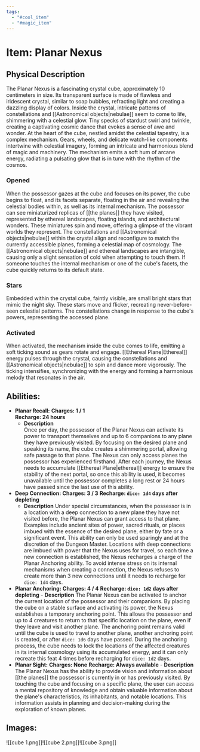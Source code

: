 ```yaml
---
tags:
  - "#cool_item"
  - "#magic_item"
---
```

# Item: Planar Nexus

## Physical Description
The Planar Nexus is a fascinating crystal cube, approximately 10 centimeters in size. Its transparent surface is made of flawless and iridescent crystal, similar to soap bubbles, refracting light and creating a dazzling display of colors. Inside the crystal, intricate patterns of constellations and [[Astronomical objects|nebulae]] seem to come to life, shimmering with a celestial glow. Tiny specks of stardust swirl and twinkle, creating a captivating cosmic dance that evokes a sense of awe and wonder.
At the heart of the cube, nestled amidst the celestial tapestry, is a complex mechanism. Gears, wheels, and delicate watch-like components intertwine with celestial imagery, forming an intricate and harmonious blend of magic and machinery. The mechanism emits a soft hum of arcane energy, radiating a pulsating glow that is in tune with the rhythm of the cosmos.
        
### Opened
When the possessor gazes at the cube and focuses on its power, the cube begins to float, and its facets separate, floating in the air and revealing the celestial bodies within, as well as its internal mechanism. The possessor can see miniaturized replicas of [[the planes]] they have visited, represented by ethereal landscapes, floating islands, and architectural wonders. These miniatures spin and move, offering a glimpse of the vibrant worlds they represent. The constellations and [[Astronomical objects|nebulae]] within the crystal align and reconfigure to match the currently accessible planes, forming a celestial map of cosmology. The [[Astronomical objects|nebulae]] and ethereal landscapes are intangible, causing only a slight sensation of cold when attempting to touch them. If someone touches the internal mechanism or one of the cube's facets, the cube quickly returns to its default state.
        
### Stars
Embedded within the crystal cube, faintly visible, are small bright stars that mimic the night sky. These stars move and flicker, recreating never-before-seen celestial patterns. The constellations change in response to the cube's powers, representing the accessed plane.
        
### Activated
When activated, the mechanism inside the cube comes to life, emitting a soft ticking sound as gears rotate and engage. [[Ethereal Plane|Ethereal]] energy pulses through the crystal, causing the constellations and [[Astronomical objects|nebulae]] to spin and dance more vigorously. The ticking intensifies, synchronizing with the energy and forming a harmonious melody that resonates in the air.
        
## Abilities:
- **Planar Recall:**
        **Charges: 1 / 1**	
	**Recharge: 24 hours**	
	- **Description**		
		Once per day, the possessor of the Planar Nexus can activate its power to transport themselves and up to 6 companions to any plane they have previously visited. By focusing on the desired plane and speaking its name, the cube creates a shimmering portal, allowing safe passage to that plane. The Nexus can only access planes the possessor has experienced firsthand. After each journey, the Nexus needs to accumulate [[Ethereal Plane|ethereal]] energy to ensure the stability of the next portal, so once this ability is used, it becomes unavailable until the possessor completes a long rest or 24 hours have passed since the last use of this ability.
- **Deep Connection:**
	**Charges: 3 / 3**
	**Recharge: `dice: 1d4` days after depleting**
	- **Description**
		Under special circumstances, when the possessor is in a location with a deep connection to a new plane they have not visited before, the Planar Nexus can grant access to that plane. Examples include ancient sites of power, sacred rituals, or places imbued with the essence of the desired plane, either by fate or a significant event. This ability can only be used sparingly and at the discretion of the Dungeon Master. Locations with deep connections are imbued with power that the Nexus uses for travel, so each time a new connection is established, the Nexus recharges a charge of the Planar Anchoring ability. To avoid intense stress on its internal mechanisms when creating a connection, the Nexus refuses to create more than 3 new connections until it needs to recharge for `dice: 1d4` days.
- **Planar Anchoring:**
        **Charges: 4 / 4**
        **Recharge: `dice: 1d2` days after depleting**
        - **Description**
            The Planar Nexus can be activated to anchor the current location of the possessor and their companions. By placing the cube on a stable surface and activating its power, the Nexus establishes a temporary anchoring point. This allows the possessor and up to 4 creatures to return to that specific location on the plane, even if they leave and visit another plane. The anchoring point remains valid until the cube is used to travel to another plane, another anchoring point is created, or after `dice: 1d6` days have passed. During the anchoring process, the cube needs to lock the locations of the affected creatures in its internal cosmology using its accumulated energy, and it can only recreate this feat 4 times before recharging for `dice: 1d2` days.
- **Planar Sight:**
        **Charges: None**
        **Recharge: Always available**
        - **Description**
            The Planar Nexus has the ability to provide vision and information about [[the planes]] the possessor is currently in or has previously visited. By touching the cube and focusing on a specific plane, the user can access a mental repository of knowledge and obtain valuable information about the plane's characteristics, its inhabitants, and notable locations. This information assists in planning and decision-making during the exploration of known planes.
            
## Images:
  ![[cube 1.png]]![[cube 2.png]]![[cube 3.png]]
